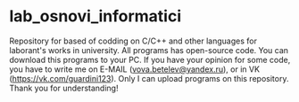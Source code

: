 # lab_osnovi_informatici
Repository for based of codding on C/C++ and other languages for laborant's works in university. All programs has open-source code. You can download this programs to your PC. If you have your opinion for some code, you have to write me on E-MAIL (vova.betelev@yandex.ru), or in VK (https://vk.com/guardini123). Only I can upload programs on this repository. Thank you for understanding! 
